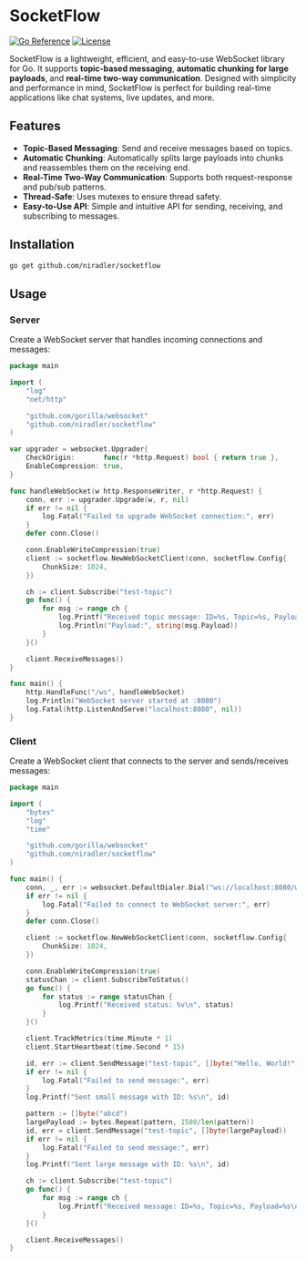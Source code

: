 # SocketFlow

[![Go Reference](https://pkg.go.dev/badge/github.com/niradler/socketflow.svg)](https://pkg.go.dev/github.com/niradler/socketflow)
[![License](https://img.shields.io/badge/license-MIT-blue.svg)](https://github.com/niradler/socketflow/blob/main/LICENSE)

SocketFlow is a lightweight, efficient, and easy-to-use WebSocket library for Go. It supports **topic-based messaging**, **automatic chunking for large payloads**, and **real-time two-way communication**. Designed with simplicity and performance in mind, SocketFlow is perfect for building real-time applications like chat systems, live updates, and more.

## Features

- **Topic-Based Messaging**: Send and receive messages based on topics.
- **Automatic Chunking**: Automatically splits large payloads into chunks and reassembles them on the receiving end.
- **Real-Time Two-Way Communication**: Supports both request-response and pub/sub patterns.
- **Thread-Safe**: Uses mutexes to ensure thread safety.
- **Easy-to-Use API**: Simple and intuitive API for sending, receiving, and subscribing to messages.

## Installation

```bash
go get github.com/niradler/socketflow
```

## Usage

### Server

Create a WebSocket server that handles incoming connections and messages:

```go
package main

import (
    "log"
    "net/http"

    "github.com/gorilla/websocket"
    "github.com/niradler/socketflow"
)

var upgrader = websocket.Upgrader{
    CheckOrigin:       func(r *http.Request) bool { return true },
    EnableCompression: true,
}

func handleWebSocket(w http.ResponseWriter, r *http.Request) {
    conn, err := upgrader.Upgrade(w, r, nil)
    if err != nil {
        log.Fatal("Failed to upgrade WebSocket connection:", err)
    }
    defer conn.Close()

    conn.EnableWriteCompression(true)
    client := socketflow.NewWebSocketClient(conn, socketflow.Config{
        ChunkSize: 1024,
    })

    ch := client.Subscribe("test-topic")
    go func() {
        for msg := range ch {
            log.Printf("Received topic message: ID=%s, Topic=%s, PayloadLen=%v\n", msg.ID, msg.Topic, len(msg.Payload))
            log.Println("Payload:", string(msg.Payload))
        }
    }()

    client.ReceiveMessages()
}

func main() {
    http.HandleFunc("/ws", handleWebSocket)
    log.Println("WebSocket server started at :8080")
    log.Fatal(http.ListenAndServe("localhost:8080", nil))
}
```

### Client

Create a WebSocket client that connects to the server and sends/receives messages:

```go
package main

import (
    "bytes"
    "log"
    "time"

    "github.com/gorilla/websocket"
    "github.com/niradler/socketflow"
)

func main() {
    conn, _, err := websocket.DefaultDialer.Dial("ws://localhost:8080/ws", nil)
    if err != nil {
        log.Fatal("Failed to connect to WebSocket server:", err)
    }
    defer conn.Close()

    client := socketflow.NewWebSocketClient(conn, socketflow.Config{
        ChunkSize: 1024,
    })

    conn.EnableWriteCompression(true)
    statusChan := client.SubscribeToStatus()
    go func() {
        for status := range statusChan {
            log.Printf("Received status: %v\n", status)
        }
    }()

    client.TrackMetrics(time.Minute * 1)
    client.StartHeartbeat(time.Second * 15)

    id, err := client.SendMessage("test-topic", []byte("Hello, World!"))
    if err != nil {
        log.Fatal("Failed to send message:", err)
    }
    log.Printf("Sent small message with ID: %s\n", id)

    pattern := []byte("abcd")
    largePayload := bytes.Repeat(pattern, 1500/len(pattern))
    id, err = client.SendMessage("test-topic", []byte(largePayload))
    if err != nil {
        log.Fatal("Failed to send message:", err)
    }
    log.Printf("Sent large message with ID: %s\n", id)

    ch := client.Subscribe("test-topic")
    go func() {
        for msg := range ch {
            log.Printf("Received message: ID=%s, Topic=%s, Payload=%s\n", msg.ID, msg.Topic, msg.Payload)
        }
    }()

    client.ReceiveMessages()
}
```